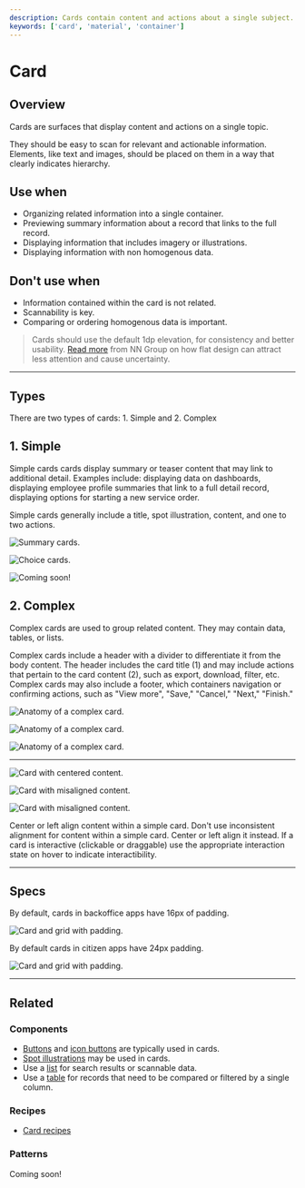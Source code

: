 ```yaml
---
description: Cards contain content and actions about a single subject.
keywords: ['card', 'material', 'container']
---
```


# Card

<ComponentVisual
  figmaUrl=""
  storybookUrl="https://forge.tylerdev.io/main/?path=/story/components-card--default" />

## Overview

Cards are surfaces that display content and actions on a single topic.

They should be easy to scan for relevant and actionable information. Elements, like text and images, should be placed on them in a way that clearly indicates hierarchy.

## Use when

- Organizing related information into a single container.
- Previewing summary information about a record that links to the full record.
- Displaying information that includes imagery or illustrations. 
- Displaying information with non homogenous data. 

## Don't use when

- Information contained within the card is not related. 
- Scannability is key.
- Comparing or ordering homogenous data is important. 

> Cards should use the default 1dp elevation, for consistency and better usability.
> [Read more](https://www.nngroup.com/articles/flat-ui-less-attention-cause-uncertainty/) from NN Group on how flat design can attract less attention and cause uncertainty.

---

## Types

There are two types of cards: 1. Simple and 2. Complex

## 1. Simple 

Simple cards cards display summary or teaser content that may link to additional detail. Examples include: displaying data on dashboards, displaying employee profile summaries that link to a full detail record, displaying options for starting a new service order. 

Simple cards generally include a title, spot illustration, content, and one to two actions.

<ImageBlock caption="Simple cards may be used provide summary information that navigates to a full detail record.">

![ Summary cards.](/img/components/card/dashboard-cards.png)

</ImageBlock>

<ImageBlock caption="Simple cards may be used to indicate choices in a guided process.">

![ Choice cards.](/img/components/card/selection-cards.png)

</ImageBlock>

<ImageBlock caption="Simple cards may be used on dashboards to provide summary data.">

![ Coming soon!](#)

</ImageBlock>

## 2. Complex 

Complex cards are used to group related content. They may contain data, tables, or lists. 

Complex cards include a header with a divider to differentiate it from the body content. The header includes the card title (1) and may include actions that pertain to the card content (2), such as export, download, filter, etc. Complex cards may also include a footer, which containers navigation or confirming actions, such as "View more", "Save," "Cancel," "Next," "Finish."

<ImageBlock caption="Complex cards are comprised of five parts." padded={false}>

![ Anatomy of a complex card.](/img/components/card/complex-card-anatomy.png)

</ImageBlock>

<ImageBlock padded={false}>

![ Anatomy of a complex card.](/img/components/card/complex-cards-1.png)

</ImageBlock>

<ImageBlock padded={false}>

![ Anatomy of a complex card.](/img/components/card/complex-cards-2.png)

</ImageBlock>

--- 

<DoDontGrid>
  <DoDontRow>
  <DoDontImage>

![Card with centered content.](/img/components/card/card-align-do.png)

  </DoDontImage>
  <DoDontImage>

![Card with misaligned content.](/img/components/card/card-align-dont.png)

  </DoDontImage>
  <DoDontImage>

![Card with misaligned content.](/img/components/card/card-do-interaction.png)

  </DoDontImage>
  </DoDontRow>
  <DoDontRow>
    <DoDont type="do">Center or left align content within a simple card.</DoDont>
    <DoDont type="dont">Don't use inconsistent alignment for content within a simple card. Center or left align it instead.</DoDont>
    <DoDont type="caution">If a card is interactive (clickable or draggable) use the appropriate interaction state on hover to indicate interactibility.</DoDont>
  </DoDontRow>
</DoDontGrid>

---

## Specs

By default, cards in backoffice apps have 16px of padding. 

<ImageBlock padded={false} caption="1. Cards in backoffice apps have 16px of internal padding. <br>2. Default grid gutter is 16px in backoffice apps.">

![ Card and grid with padding.](/img/components/card/backoffice-padding.png)

</ImageBlock>

By default cards in citizen apps have 24px padding. 

<ImageBlock padded={false} caption="1. Cards in citizen apps have 24px of internal padding. <br>2. Default grid gutter is 24px in citizen apps.">

![ Card and grid with padding.](/img/components/card/citizen-padding.png)

</ImageBlock>

---

## Related

### Components
- [Buttons](/components/button) and [icon buttons](/components/icon-button) are typically used in cards.
- [Spot illustrations](/core-components/illustrations/guidance) may be used in cards. 
- Use a [list](/components/list) for search results or scannable data. 
- Use a [table](/components/table) for records that need to be compared or filtered by a single column.

### Recipes

- [Card recipes](/recipes/card)

### Patterns 

Coming soon!
